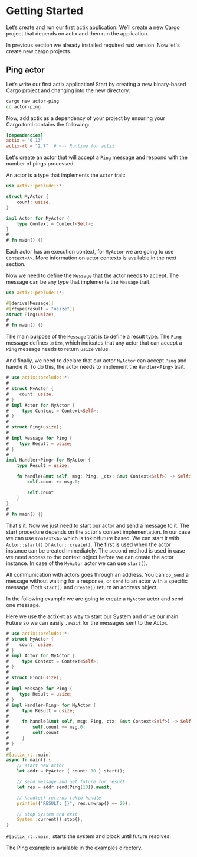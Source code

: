 # Getting Started

Let’s create and run our first actix application. We’ll create a new Cargo project
that depends on actix and then run the application.

In previous section we already installed required rust version. Now let's create new cargo projects.

## Ping actor

Let’s write our first actix application! Start by creating a new binary-based
Cargo project and changing into the new directory:

```bash
cargo new actor-ping
cd actor-ping
```

Now, add actix as a dependency of your project by ensuring your Cargo.toml
contains the following:

```toml
[dependencies]
actix = "0.13"
actix-rt = "2.7"  # <-- Runtime for actix
```

Let's create an actor that will accept a `Ping` message and respond with the number of pings processed.

An actor is a type that implements the `Actor` trait:

```rust
use actix::prelude::*;

struct MyActor {
    count: usize,
}

impl Actor for MyActor {
    type Context = Context<Self>;
}
#
# fn main() {}
```

Each actor has an execution context, for `MyActor` we are going to use `Context<A>`. More information
on actor contexts is available in the next section.

Now we need to define the `Message` that the actor needs to accept. The message can be any type
that implements the `Message` trait.

```rust
use actix::prelude::*;

#[derive(Message)]
#[rtype(result = "usize")]
struct Ping(usize);
#
# fn main() {}
```

The main purpose of the `Message` trait is to define a result type. The `Ping` message defines
`usize`, which indicates that any actor that can accept a `Ping` message needs to
return `usize` value.

And finally, we need to declare that our actor `MyActor` can accept `Ping` and handle it.
To do this, the actor needs to implement the `Handler<Ping>` trait.

```rust
# use actix::prelude::*;
#
# struct MyActor {
#    count: usize,
# }
# impl Actor for MyActor {
#     type Context = Context<Self>;
# }
#
# struct Ping(usize);
#
# impl Message for Ping {
#    type Result = usize;
# }
#
impl Handler<Ping> for MyActor {
    type Result = usize;

    fn handle(&mut self, msg: Ping, _ctx: &mut Context<Self>) -> Self::Result {
        self.count += msg.0;

        self.count
    }
}
#
# fn main() {}
```

That's it. Now we just need to start our actor and send a message to it.
The start procedure depends on the actor's context implementation. In our case we can use
`Context<A>` which is tokio/future based. We can start it with `Actor::start()`
or `Actor::create()`. The first is used when the actor instance can be created immediately.
The second method is used in case we need access to the context object before we can create
the actor instance. In case of the `MyActor` actor we can use `start()`.

All communication with actors goes through an address. You can `do_send` a message
without waiting for a response, or `send` to an actor with a specific message.
Both `start()` and `create()` return an address object.

In the following example we are going to create a `MyActor` actor and send one message.

Here we use the actix-rt as way to start our System and drive our main Future
so we can easily `.await` for the messages sent to the Actor.

```rust
# use actix::prelude::*;
# struct MyActor {
#    count: usize,
# }
# impl Actor for MyActor {
#     type Context = Context<Self>;
# }
#
# struct Ping(usize);
#
# impl Message for Ping {
#    type Result = usize;
# }
# impl Handler<Ping> for MyActor {
#     type Result = usize;
#
#     fn handle(&mut self, msg: Ping, ctx: &mut Context<Self>) -> Self::Result {
#         self.count += msg.0;
#         self.count
#     }
# }
#
#[actix_rt::main] 
async fn main() {
    // start new actor
    let addr = MyActor { count: 10 }.start();

    // send message and get future for result
    let res = addr.send(Ping(10)).await;

    // handle() returns tokio handle
    println!("RESULT: {}", res.unwrap() == 20);

    // stop system and exit
    System::current().stop();
}
```

`#[actix_rt::main]` starts the system and block until future resolves.

The Ping example is available in the [examples directory](https://github.com/actix/actix/tree/master/actix/examples/).
